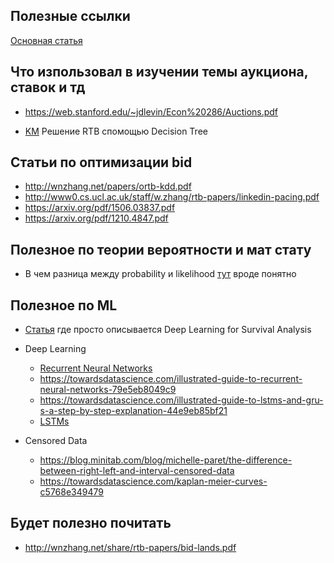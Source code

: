 ## Полезные ссылки

[Основная статья](https://arxiv.org/pdf/1905.03028.pdf)

## Что изпользовал в изучении темы аукциона, ставок и тд

- https://web.stanford.edu/~jdlevin/Econ%20286/Auctions.pdf

- [KM](http://apex.sjtu.edu.cn/public/files/members/20160929/functional-bid-lands.pdf) Решение RTB спомощью Decision Tree


## Статьи по оптимизации bid 
- http://wnzhang.net/papers/ortb-kdd.pdf
- http://www0.cs.ucl.ac.uk/staff/w.zhang/rtb-papers/linkedin-pacing.pdf
- https://arxiv.org/pdf/1506.03837.pdf
- https://arxiv.org/pdf/1210.4847.pdf

## Полезное по теории вероятности и мат стату

- В чем разница между probability и likelihood
  [тут](https://medium.com/@abhinav.mahapatra10/probability-vs-likelihood-bab5b2b42150) вроде понятно

## Полезное по ML

- [Статья](https://towardsdatascience.com/deep-learning-for-survival-analysis-fdd1505293c9) где просто описывается Deep Learning for Survival Analysis

- Deep Learning

  - [Recurrent Neural Networks](https://medium.com/explore-artificial-intelligence/an-introduction-to-recurrent-neural-networks-72c97bf0912)
  - https://towardsdatascience.com/illustrated-guide-to-recurrent-neural-networks-79e5eb8049c9
  - https://towardsdatascience.com/illustrated-guide-to-lstms-and-gru-s-a-step-by-step-explanation-44e9eb85bf21
  - [LSTMs](https://skymind.ai/wiki/lstm)

- Censored Data
  - https://blog.minitab.com/blog/michelle-paret/the-difference-between-right-left-and-interval-censored-data
  - https://towardsdatascience.com/kaplan-meier-curves-c5768e349479

## Будет полезно почитать

- http://wnzhang.net/share/rtb-papers/bid-lands.pdf
